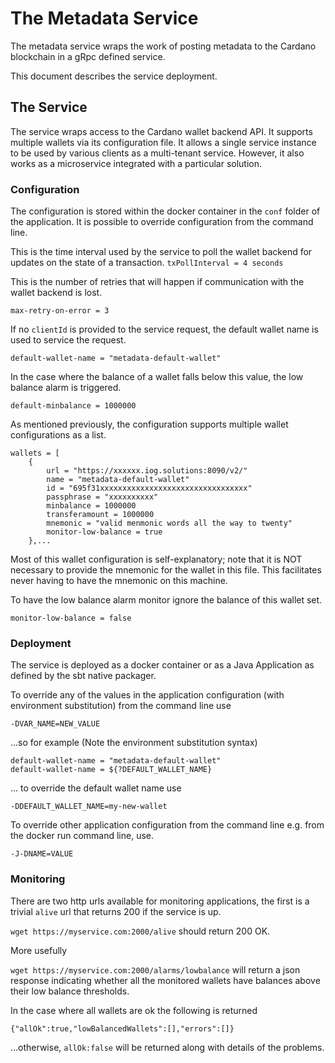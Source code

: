 # The Metadata Service

The metadata service wraps the work of posting metadata to the Cardano blockchain in a gRpc defined service.

This document describes the service deployment.


## The Service

The service wraps access to the Cardano wallet backend API. It supports multiple wallets via its configuration file.
It allows a single service instance to be used by
various clients as a multi-tenant service.
However, it also works as a microservice integrated with a particular solution.

### Configuration

The configuration is stored within the docker container in the `conf` folder of the application.
It is possible to override configuration from the command line.

This is the time interval used by the service to poll the wallet backend for updates on the state of a transaction.
`txPollInterval = 4 seconds`

This is the number of retries that will happen if communication with the wallet backend is lost.

`max-retry-on-error = 3`

If no `clientId` is provided to the service request, the default wallet name is used to service the request.

`default-wallet-name = "metadata-default-wallet"`

In the case where the balance of a wallet falls below this value, the low balance alarm is triggered.

`default-minbalance = 1000000`

As mentioned previously, the configuration supports multiple wallet configurations as a list.

```
wallets = [
    {
        url = "https://xxxxxx.iog.solutions:8090/v2/"
        name = "metadata-default-wallet"
        id = "695f31xxxxxxxxxxxxxxxxxxxxxxxxxxxxxxxxx"
        passphrase = "xxxxxxxxxx"
        minbalance = 1000000
        transferamount = 1000000
        mnemonic = "valid menmonic words all the way to twenty"
        monitor-low-balance = true
    },...
```

Most of this wallet configuration is self-explanatory; note that it is NOT necessary to provide the mnemonic for the
wallet in this file. This facilitates never having to have the mnemonic on this machine.

To have the low balance alarm monitor ignore the balance of this wallet set.

`monitor-low-balance = false`

### Deployment

The service is deployed as a docker container or as a Java Application as defined by the sbt native packager.

To override any of the values in the application configuration (with environment substitution) from the command line use

`-DVAR_NAME=NEW_VALUE`

...so for example (Note the environment substitution syntax)

```
default-wallet-name = "metadata-default-wallet"
default-wallet-name = ${?DEFAULT_WALLET_NAME}
```

... to override the default wallet name use

`-DDEFAULT_WALLET_NAME=my-new-wallet`

To override other application configuration from the command line e.g. from the docker run command line, use.

`-J-DNAME=VALUE`

### Monitoring

There are two http urls available for monitoring applications, the first is a trivial `alive` url that returns 200 if the service is up.

`wget https://myservice.com:2000/alive` should return 200 OK.

More usefully

`wget https://myservice.com:2000/alarms/lowbalance` will return a json response indicating whether all the monitored
wallets have balances above their low balance thresholds.

In the case where all wallets are ok the following is returned

`{"allOk":true,"lowBalancedWallets":[],"errors":[]}`

...otherwise, `allOk:false` will be returned along with details of the problems.
